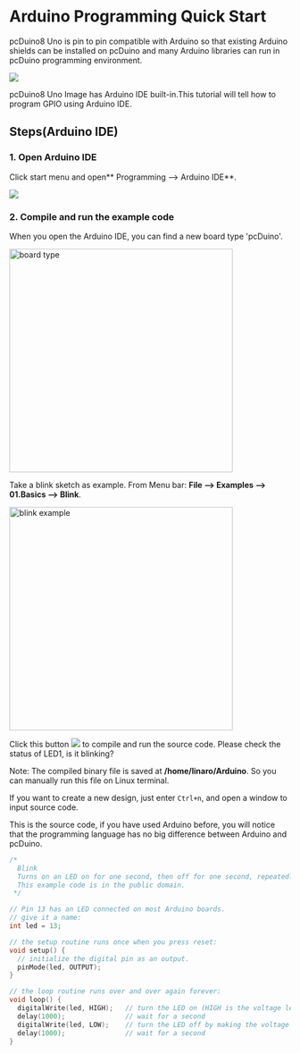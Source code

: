 # Arduino Programming Quick Start

pcDuino8 Uno is pin to pin compatible with Arduino so that existing Arduino shields can be installed on pcDuino and many Arduino libraries can run in pcDuino programming environment.

![](/images/io.png)

pcDuino8 Uno Image has Arduino IDE built-in.This tutorial will tell how to program GPIO using Arduino IDE.

## Steps(Arduino IDE)
### 1. Open Arduino IDE
Click start menu and open** Programming --> Arduino IDE**.

![](/images/arduino-ide.png)

### 2. Compile and run the example code
When you open the Arduino IDE, you can find a new board type 'pcDuino'.

<img src="/images/board.png" title="board type" width="400">

Take a blink sketch as example. From Menu bar: **File --> Examples --> 01.Basics --> Blink**.

<img src="/images/blink.png" title="blink example" width ="400">

Click this button ![](/images/icon.png) to compile and run the source code. Please check the status of LED1, is it blinking?

Note: The compiled binary file is saved at **/home/linaro/Arduino**. So you can manually run this file on Linux terminal.

If you want to create a new design, just enter `Ctrl+n`, and open a window to input source code.

This is the source code, if you have used Arduino before, you will notice that the programming language has no big difference between Arduino and pcDuino.

```c
/*
  Blink
  Turns on an LED on for one second, then off for one second, repeatedly.
  This example code is in the public domain.
 */

// Pin 13 has an LED connected on most Arduino boards.
// give it a name:
int led = 13;

// the setup routine runs once when you press reset:
void setup() {
  // initialize the digital pin as an output.
  pinMode(led, OUTPUT);
}

// the loop routine runs over and over again forever:
void loop() {
  digitalWrite(led, HIGH);   // turn the LED on (HIGH is the voltage level)
  delay(1000);               // wait for a second
  digitalWrite(led, LOW);    // turn the LED off by making the voltage LOW
  delay(1000);               // wait for a second
}
```
